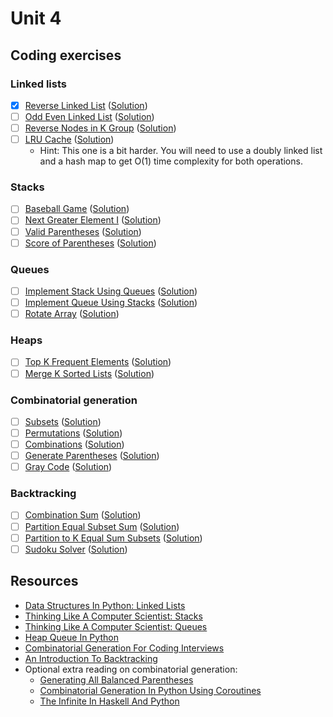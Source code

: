 # Unit 4
## Coding exercises
### Linked lists
- [x] [Reverse Linked List](https://leetcode.com/problems/reverse-linked-list) ([Solution](reverse-linked-list.py))
- [ ] [Odd Even Linked List](https://leetcode.com/problems/odd-even-linked-list) ([Solution](odd-even-linked-list.java))
- [ ] [Reverse Nodes in K Group](https://leetcode.com/problems/reverse-nodes-in-k-group) ([Solution](reverse-nodes-in-k-group.java))
- [ ] [LRU Cache](https://leetcode.com/problems/lru-cache) ([Solution](lru-cache.java))
	- Hint: This one is a bit harder. You will need to use a doubly linked list and a hash map to get O(1) time complexity for both operations.

### Stacks
- [ ] [Baseball Game](https://leetcode.com/problems/baseball-game) ([Solution]())
- [ ] [Next Greater Element I](https://leetcode.com/problems/next-greater-element-i) ([Solution]())
- [ ] [Valid Parentheses](https://leetcode.com/problems/valid-parentheses) ([Solution]())
- [ ] [Score of Parentheses](https://leetcode.com/problems/score-of-parentheses) ([Solution]())

### Queues
- [ ] [Implement Stack Using Queues](https://leetcode.com/problems/implement-stack-using-queues/) ([Solution]())
- [ ] [Implement Queue Using Stacks](https://leetcode.com/problems/implement-queue-using-stacks/) ([Solution]())
- [ ] [Rotate Array](https://leetcode.com/problems/rotate-array) ([Solution]())

### Heaps
- [ ] [Top K Frequent Elements](https://leetcode.com/problems/top-k-frequent-elements) ([Solution]())
- [ ] [Merge K Sorted Lists](https://leetcode.com/problems/merge-k-sorted-lists) ([Solution]())

### Combinatorial generation
- [ ] [Subsets](https://leetcode.com/problems/subsets) ([Solution]())
- [ ] [Permutations](https://leetcode.com/problems/permutations) ([Solution]())
- [ ] [Combinations](https://leetcode.com/problems/combinations) ([Solution]())
- [ ] [Generate Parentheses](https://leetcode.com/problems/generate-parentheses) ([Solution]())
- [ ] [Gray Code](https://leetcode.com/problems/gray-code) ([Solution]())

### Backtracking
- [ ] [Combination Sum](https://leetcode.com/problems/combination-sum) ([Solution]())
- [ ] [Partition Equal Subset Sum](https://leetcode.com/problems/partition-equal-subset-sum) ([Solution]())
- [ ] [Partition to K Equal Sum Subsets](https://leetcode.com/problems/partition-to-k-equal-sum-subsets) ([Solution]())
- [ ] [Sudoku Solver](https://leetcode.com/problems/sudoku-solver) ([Solution]())

## Resources
- [Data Structures In Python: Linked Lists](https://medium.com/@kojinoshiba/data-structures-in-python-series-1-linked-lists-d9f848537b4d)
- [Thinking Like A Computer Scientist: Stacks](http://openbookproject.net/thinkcs/python/english3e/stacks.html)
- [Thinking Like A Computer Scientist: Queues](http://openbookproject.net/thinkcs/python/english3e/queues.html)
- [Heap Queue In Python](https://www.geeksforgeeks.org/heap-queue-or-heapq-in-python/)
- [Combinatorial Generation For Coding Interviews](https://sahandsaba.com/combinatorial-generation-for-coding-interviews-in-python.html)
- [An Introduction To Backtracking](https://www.dailycodingproblem.com/blog/an-introduction-to-backtracking/)
- Optional extra reading on combinatorial generation:
	- [Generating All Balanced Parentheses](https://sahandsaba.com/interview-question-generating-all-balanced-parentheses.html)
	- [Combinatorial Generation In Python Using Coroutines](https://sahandsaba.com/combinatorial-generation-using-coroutines-in-python.html)
	- [The Infinite In Haskell And Python](https://sahandsaba.com/the-infinite-in-haskell-and-python.html)